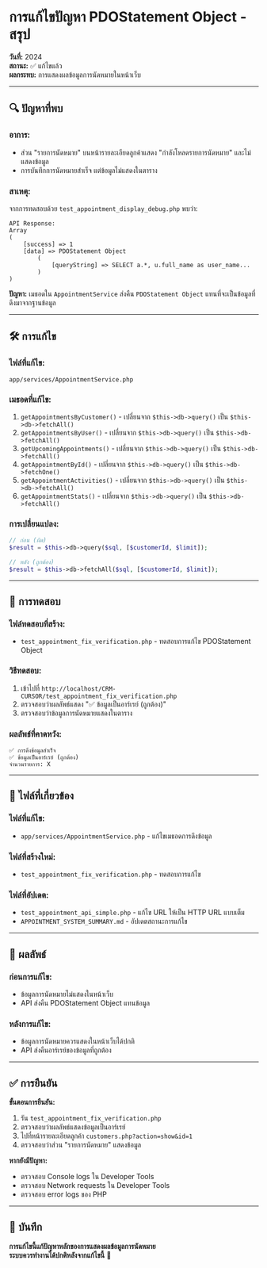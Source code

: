 # การแก้ไขปัญหา PDOStatement Object - สรุป

**วันที่:** 2024  
**สถานะ:** ✅ แก้ไขแล้ว  
**ผลกระทบ:** การแสดงผลข้อมูลการนัดหมายในหน้าเว็บ

---

## 🔍 ปัญหาที่พบ

### **อาการ:**
- ส่วน "รายการนัดหมาย" บนหน้ารายละเอียดลูกค้าแสดง "กำลังโหลดรายการนัดหมาย" และไม่แสดงข้อมูล
- การบันทึกการนัดหมายสำเร็จ แต่ข้อมูลไม่แสดงในตาราง

### **สาเหตุ:**
จากการทดสอบด้วย `test_appointment_display_debug.php` พบว่า:
```
API Response:
Array
(
    [success] => 1
    [data] => PDOStatement Object
        (
            [queryString] => SELECT a.*, u.full_name as user_name...
        )
)
```

**ปัญหา:** เมธอดใน `AppointmentService` ส่งคืน `PDOStatement Object` แทนที่จะเป็นข้อมูลที่ดึงมาจากฐานข้อมูล

---

## 🛠️ การแก้ไข

### **ไฟล์ที่แก้ไข:**
`app/services/AppointmentService.php`

### **เมธอดที่แก้ไข:**
1. `getAppointmentsByCustomer()` - เปลี่ยนจาก `$this->db->query()` เป็น `$this->db->fetchAll()`
2. `getAppointmentsByUser()` - เปลี่ยนจาก `$this->db->query()` เป็น `$this->db->fetchAll()`
3. `getUpcomingAppointments()` - เปลี่ยนจาก `$this->db->query()` เป็น `$this->db->fetchAll()`
4. `getAppointmentById()` - เปลี่ยนจาก `$this->db->query()` เป็น `$this->db->fetchOne()`
5. `getAppointmentActivities()` - เปลี่ยนจาก `$this->db->query()` เป็น `$this->db->fetchAll()`
6. `getAppointmentStats()` - เปลี่ยนจาก `$this->db->query()` เป็น `$this->db->fetchAll()`

### **การเปลี่ยนแปลง:**
```php
// ก่อน (ผิด)
$result = $this->db->query($sql, [$customerId, $limit]);

// หลัง (ถูกต้อง)
$result = $this->db->fetchAll($sql, [$customerId, $limit]);
```

---

## 🧪 การทดสอบ

### **ไฟล์ทดสอบที่สร้าง:**
- `test_appointment_fix_verification.php` - ทดสอบการแก้ไข PDOStatement Object

### **วิธีทดสอบ:**
1. เข้าไปที่ `http://localhost/CRM-CURSOR/test_appointment_fix_verification.php`
2. ตรวจสอบว่าผลลัพธ์แสดง "✅ ข้อมูลเป็นอาร์เรย์ (ถูกต้อง)"
3. ตรวจสอบว่าข้อมูลการนัดหมายแสดงในตาราง

### **ผลลัพธ์ที่คาดหวัง:**
```
✅ การดึงข้อมูลสำเร็จ
✅ ข้อมูลเป็นอาร์เรย์ (ถูกต้อง)
จำนวนรายการ: X
```

---

## 📁 ไฟล์ที่เกี่ยวข้อง

### **ไฟล์ที่แก้ไข:**
- `app/services/AppointmentService.php` - แก้ไขเมธอดการดึงข้อมูล

### **ไฟล์ที่สร้างใหม่:**
- `test_appointment_fix_verification.php` - ทดสอบการแก้ไข

### **ไฟล์ที่อัปเดต:**
- `test_appointment_api_simple.php` - แก้ไข URL ให้เป็น HTTP URL แบบเต็ม
- `APPOINTMENT_SYSTEM_SUMMARY.md` - อัปเดตสถานะการแก้ไข

---

## 🎯 ผลลัพธ์

### **ก่อนการแก้ไข:**
- ข้อมูลการนัดหมายไม่แสดงในหน้าเว็บ
- API ส่งคืน PDOStatement Object แทนข้อมูล

### **หลังการแก้ไข:**
- ข้อมูลการนัดหมายควรแสดงในหน้าเว็บได้ปกติ
- API ส่งคืนอาร์เรย์ของข้อมูลที่ถูกต้อง

---

## ✅ การยืนยัน

**ขั้นตอนการยืนยัน:**
1. รัน `test_appointment_fix_verification.php`
2. ตรวจสอบว่าผลลัพธ์แสดงข้อมูลเป็นอาร์เรย์
3. ไปที่หน้ารายละเอียดลูกค้า `customers.php?action=show&id=1`
4. ตรวจสอบว่าส่วน "รายการนัดหมาย" แสดงข้อมูล

**หากยังมีปัญหา:**
- ตรวจสอบ Console logs ใน Developer Tools
- ตรวจสอบ Network requests ใน Developer Tools
- ตรวจสอบ error logs ของ PHP

---

## 📝 บันทึก

**การแก้ไขนี้แก้ปัญหาหลักของการแสดงผลข้อมูลการนัดหมาย**  
**ระบบควรทำงานได้ปกติหลังจากแก้ไขนี้** 🚀 